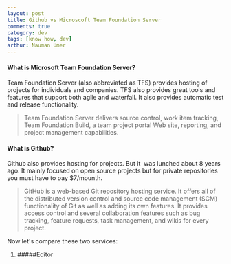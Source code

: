 ```yaml
---
layout: post
title: Github vs Microscoft Team Foundation Server
comments: true
category: dev
tags: [know how, dev]
arthur: Nauman Umer 
---
```


#### What is Microsoft Team Foundation Server?
Team Foundation Server (also abbreviated as TFS) provides hosting of projects for individuals and companies. TFS also provides great tools and features that support both agile and waterfall. It also provides automatic test and release functionality.

> Team Foundation Server delivers source control, work item tracking, Team Foundation Build, a team project portal Web site, reporting, and project management capabilities.

#### What is Github?
Github also provides hosting for projects. But it  was lunched about 8 years ago. It mainly focused on open source projects but for private repositories you must have to pay $7/mounth.

> GitHub is a web-based Git repository hosting service. It offers all of the distributed version control and source code management (SCM) functionality of Git as well as adding its own features. It provides access control and several collaboration features such as bug tracking, feature requests, task management, and wikis for every project.

Now let's compare these two services:
1. #####Editor
